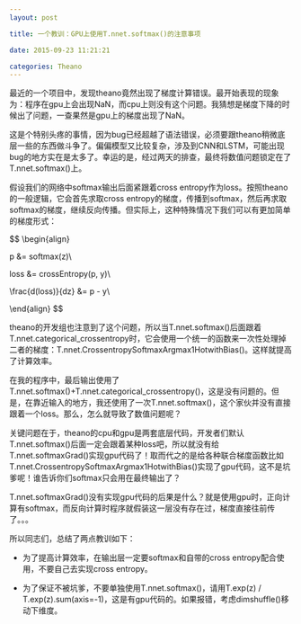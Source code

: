 ```yaml
---
layout: post

title: 一个教训：GPU上使用T.nnet.softmax()的注意事项

date: 2015-09-23 11:21:21

categories: Theano
---
```



最近的一个项目中，发现theano竟然出现了梯度计算错误。最开始表现的现象为：程序在gpu上会出现NaN，而cpu上则没有这个问题。我猜想是梯度下降的时候出了问题，一查果然是gpu上的梯度出现了NaN。

这是个特别头疼的事情，因为bug已经超越了语法错误，必须要跟theano稍微底层一些的东西做斗争了。偏偏模型又比较复杂，涉及到CNN和LSTM，可能出现bug的地方实在是太多了。幸运的是，经过两天的排查，最终将数值问题锁定在了T.nnet.softmax()上。

假设我们的网络中softmax输出后面紧跟着cross entropy作为loss。按照theano的一般逻辑，它会首先求取cross entropy的梯度，传播到softmax，然后再求取softmax的梯度，继续反向传播。但实际上，这种特殊情况下我们可以有更加简单的梯度形式：

$$
\begin{align}

p &= softmax(z)\\

loss &= crossEntropy(p, y)\\

\frac{d(loss)}{dz} &= p - y\\

\end{align}
$$

theano的开发组也注意到了这个问题，所以当T.nnet.softmax()后面跟着T.nnet.categorical_crossentropy时，它会使用一个统一的函数来一次性处理掉二者的梯度：T.nnet.CrossentropySoftmaxArgmax1HotwithBias()。这样就提高了计算效率。

在我的程序中，最后输出使用了T.nnet.softmax()+T.nnet.categorical_crossentropy()，这是没有问题的。但是，在靠近输入的地方，我还使用了一次T.nnet.softmax()，这个家伙并没有直接跟着一个loss。那么，怎么就导致了数值问题呢？

关键问题在于，theano的cpu和gpu是两套底层代码，开发者们默认T.nnet.softmax()后面一定会跟着某种loss吧，所以就没有给T.nnet.softmaxGrad()实现gpu代码了！取而代之的是给各种联合梯度函数比如T.nnet.CrossentropySoftmaxArgmax1HotwithBias()实现了gpu代码，这不是坑爹呢！谁告诉你们softmax只会用在最终输出了？

T.nnet.softmaxGrad()没有实现gpu代码的后果是什么？就是使用gpu时，正向计算有softmax，而反向计算时程序就假装这一层没有存在过，梯度直接往前传了。。。

所以同志们，总结了两点教训如下：

- 为了提高计算效率，在输出层一定要softmax和自带的cross entropy配合使用，不要自己去实现cross entropy。

- 为了保证不被坑爹，不要单独使用T.nnet.softmax()，请用T.exp(z) / T.exp(z).sum(axis=-1)，这是有gpu代码的。如果报错，考虑dimshuffle()移动下维度。